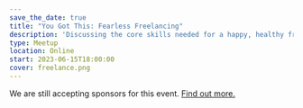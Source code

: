 ```yaml
---
save_the_date: true
title: "You Got This: Fearless Freelancing"
description: 'Discussing the core skills needed for a happy, healthy freelance practice.'
type: Meetup
location: Online
start: 2023-06-15T18:00:00
cover: freelance.png
---
```


We are still accepting sponsors for this event. [Find out more.](/sponsors/info)